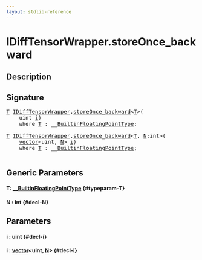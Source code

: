 ```yaml
---
layout: stdlib-reference
---
```


# IDiffTensorWrapper\.storeOnce\_backward

## Description





## Signature 

<pre>
<a href="/stdlib-reference/interfaces/idifftensorwrapper-015b/storeonce_backward-5#typeparam-T" class="code_type">T</a> <a href="/stdlib-reference/interfaces/idifftensorwrapper-015b/index" class="code_type">IDiffTensorWrapper</a>.<a href="/stdlib-reference/interfaces/idifftensorwrapper-015b/storeonce_backward-5">storeOnce_backward</a>&lt;<a href="/stdlib-reference/interfaces/idifftensorwrapper-015b/storeonce_backward-5#typeparam-T" class="code_type">T</a>&gt;(
    <span class="code_keyword">uint</span> <a href="/stdlib-reference/interfaces/idifftensorwrapper-015b/storeonce_backward-5#decl-i" class="code_param">i</a>)
    <span class='code_keyword'>where</span> <a href="/stdlib-reference/interfaces/idifftensorwrapper-015b/storeonce_backward-5#typeparam-T" class="code_type">T</a> : <a href="/stdlib-reference/interfaces/0_builtinfloatingpointtype-029hm/index" class="code_type">__BuiltinFloatingPointType</a>;

<a href="/stdlib-reference/interfaces/idifftensorwrapper-015b/storeonce_backward-5#typeparam-T" class="code_type">T</a> <a href="/stdlib-reference/interfaces/idifftensorwrapper-015b/index" class="code_type">IDiffTensorWrapper</a>.<a href="/stdlib-reference/interfaces/idifftensorwrapper-015b/storeonce_backward-5">storeOnce_backward</a>&lt;<a href="/stdlib-reference/interfaces/idifftensorwrapper-015b/storeonce_backward-5#typeparam-T" class="code_type">T</a>, <a href="/stdlib-reference/interfaces/idifftensorwrapper-015b/storeonce_backward-5#decl-N" class="code_var">N</a>:<span class="code_keyword">int</span>&gt;(
    <a href="/stdlib-reference/types/vector/index" class="code_type">vector</a>&lt;<span class="code_keyword">uint</span>, <a href="/stdlib-reference/interfaces/idifftensorwrapper-015b/storeonce_backward-5#decl-N" class="code_var">N</a>&gt; <a href="/stdlib-reference/interfaces/idifftensorwrapper-015b/storeonce_backward-5#decl-i" class="code_param">i</a>)
    <span class='code_keyword'>where</span> <a href="/stdlib-reference/interfaces/idifftensorwrapper-015b/storeonce_backward-5#typeparam-T" class="code_type">T</a> : <a href="/stdlib-reference/interfaces/0_builtinfloatingpointtype-029hm/index" class="code_type">__BuiltinFloatingPointType</a>;

</pre>

## Generic Parameters

#### T: [\_\_BuiltinFloatingPointType](/stdlib-reference/interfaces/0_builtinfloatingpointtype-029hm/index) {#typeparam-T}
#### N  : int {#decl-N}

## Parameters

#### i  : uint {#decl-i}
#### i  : [vector](/stdlib-reference/types/vector/index)\<uint, [N](/stdlib-reference/types/vector/index#decl-N)\> {#decl-i}

